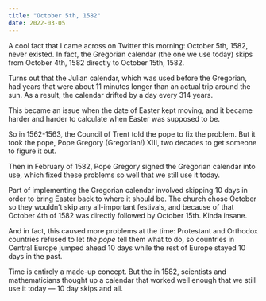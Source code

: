 ```yaml
---
title: "October 5th, 1582"
date: 2022-03-05
---
```


A cool fact that I came across on Twitter this morning: October 5th, 1582, never existed. In fact, the Gregorian calendar (the one we use today) skips from October 4th, 1582 directly to October 15th, 1582.

Turns out that the Julian calendar, which was used before the Gregorian, had years that were about 11 minutes longer than an actual trip around the sun. As a result, the calendar drifted by a day every 314 years.

This became an issue when the date of Easter kept moving, and it became harder and harder to calculate when Easter was supposed to be.

So in 1562-1563, the Council of Trent told the pope to fix the problem. But it took the pope, Pope Gregory (Gregorian!) XIII, two decades to get someone to figure it out.

Then in February of 1582, Pope Gregory signed the Gregorian calendar into use, which fixed these problems so well that we still use it today.

Part of implementing the Gregorian calendar involved skipping 10 days in order to bring Easter back to where it should be. The church chose October so they wouldn’t skip any all-important festivals, and because of that October 4th of 1582 was directly followed by October 15th. Kinda insane.

And in fact, this caused more problems at the time: Protestant and Orthodox countries refused to let _the pope_ tell them what to do, so countries in Central Europe jumped ahead 10 days while the rest of Europe stayed 10 days in the past.

Time is entirely a made-up concept. But the in 1582, scientists and mathematicians thought up a calendar that worked well enough that we still use it today — 10 day skips and all.
